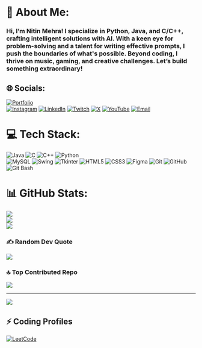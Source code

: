 # 💫 About Me:
<h3>Hi, I’m Nitin Mehra! I specialize in Python, Java, and C/C++, crafting intelligent solutions with AI. With a keen eye for problem-solving and a talent for writing effective prompts, I push the boundaries of what's possible. Beyond coding, I thrive on music, gaming, and creative challenges. Let’s build something extraordinary!</h3>

## 🌐 Socials:
[![Portfolio](https://img.shields.io/badge/Portfolio-000000?style=for-the-badge&logo=firefox&logoColor=orange)](https://nitinmehra.me)  
[![Instagram](https://img.shields.io/badge/Instagram-E4405F?style=for-the-badge&logo=instagram&logoColor=white)](https://instagram.com/mihirmehra_09) 
[![LinkedIn](https://img.shields.io/badge/LinkedIn-0077B5?style=for-the-badge&logo=linkedin&logoColor=white)](https://linkedin.com/in/nitinmehra09) 
[![Twitch](https://img.shields.io/badge/Twitch-9146FF?style=for-the-badge&logo=twitch&logoColor=white)](https://twitch.tv/nitinmehra_09) 
[![X](https://img.shields.io/badge/Twitter-000000?style=for-the-badge&logo=x&logoColor=white)](https://x.com/nitinmehra_09) 
[![YouTube](https://img.shields.io/badge/YouTube-FF0000?style=for-the-badge&logo=youtube&logoColor=white)](https://youtube.com/@whiteeeanimates) 
[![Email](https://img.shields.io/badge/Gmail-D14836?style=for-the-badge&logo=gmail&logoColor=white)](mailto:nitinmehra2k4@gmail.com) 

# 💻 Tech Stack:
![Java](https://img.shields.io/badge/Java-ED8B00?style=for-the-badge&logo=openjdk&logoColor=white) 
![C](https://img.shields.io/badge/C-00599C?style=for-the-badge&logo=c&logoColor=white) 
![C++](https://img.shields.io/badge/C++-00599C?style=for-the-badge&logo=c%2B%2B&logoColor=white) 
![Python](https://img.shields.io/badge/Python-3670A0?style=for-the-badge&logo=python&logoColor=ffdd54)  
![MySQL](https://img.shields.io/badge/MySQL-4479A1?style=for-the-badge&logo=mysql&logoColor=white)
![Swing](https://img.shields.io/badge/Java_Swing-ED8B00?style=for-the-badge&logo=coffeescript&logoColor=white)
![Tkinter](https://img.shields.io/badge/Tkinter-3670A0?style=for-the-badge&logo=python&logoColor=white)
![HTML5](https://img.shields.io/badge/HTML5-E34F26?style=for-the-badge&logo=html5&logoColor=white) 
![CSS3](https://img.shields.io/badge/CSS3-1572B6?style=for-the-badge&logo=css3&logoColor=white)
![Figma](https://img.shields.io/badge/Figma-F24E1E?style=for-the-badge&logo=figma&logoColor=white)
![Git](https://img.shields.io/badge/Git-F05033?style=for-the-badge&logo=git&logoColor=white)
![GitHub](https://img.shields.io/badge/GitHub-181717?style=for-the-badge&logo=github&logoColor=white)
![Git Bash](https://img.shields.io/badge/Git_Bash-4EAA25?style=for-the-badge&logo=gnu-bash&logoColor=white)

# 📊 GitHub Stats:
![](https://github-readme-stats.vercel.app/api?username=nitinmehra09&theme=dark&hide_border=false&include_all_commits=false&count_private=false)<br/>
![](https://github-readme-streak-stats.herokuapp.com/?user=nitinmehra09&theme=dark&hide_border=false)<br/>
![](https://github-readme-stats.vercel.app/api/top-langs/?username=nitinmehra09&theme=dark&hide_border=false&include_all_commits=false&count_private=false&layout=compact)

### ✍️ Random Dev Quote
![](https://quotes-github-readme.vercel.app/api?type=horizontal&theme=radical)

### 🔝 Top Contributed Repo
![](https://github-contributor-stats.vercel.app/api?username=nitinmehra09&limit=5&theme=dark&combine_all_yearly_contributions=true)

---
[![](https://visitcount.itsvg.in/api?id=nitinmehra09&icon=0&color=0)](https://visitcount.itsvg.in)

## ⚡ Coding Profiles  
[![LeetCode](https://img.shields.io/badge/LeetCode-FFA116?style=for-the-badge&logo=leetcode&logoColor=white)](https://leetcode.com/u/Nitinmehra_09/)  
